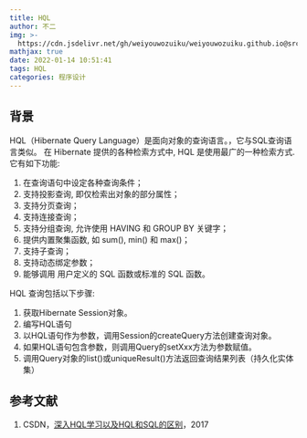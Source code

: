 ```yaml
---
title: HQL
author: 不二
img: >-
  https://cdn.jsdelivr.net/gh/weiyouwozuiku/weiyouwozuiku.github.io@src/source/_posts/PageImg/程序设计/HQL学习.jpg
mathjax: true
date: 2022-01-14 10:51:41
tags: HQL
categories: 程序设计
---
```


## 背景

HQL（Hibernate Query Language）是面向对象的查询语言。，它与SQL查询语言类似。 在 Hibernate 提供的各种检索方式中, HQL 是使用最广的一种检索方式. 它有如下功能:

1. 在查询语句中设定各种查询条件；
2. 支持投影查询, 即仅检索出对象的部分属性；
3. 支持分页查询；
4. 支持连接查询；
5. 支持分组查询, 允许使用 HAVING 和 GROUP BY 关键字；
6. 提供内置聚集函数, 如 sum(), min() 和 max()；
7. 支持子查询；
8. 支持动态绑定参数；
9. 能够调用 用户定义的 SQL 函数或标准的 SQL 函数。

HQL 查询包括以下步骤:

1. 获取Hibernate Session对象。
2. 编写HQL语句
3. 以HQL语句作为参数，调用Session的createQuery方法创建查询对象。
4. 如果HQL语句包含参数，则调用Query的setXxx方法为参数赋值。
5. 调用Query对象的list()或uniqueResult()方法返回查询结果列表（持久化实体集）

## 参考文献

1. CSDN，[深入HQL学习以及HQL和SQL的区别](https://blog.csdn.net/qq_28633249/article/details/77884062)，2017
